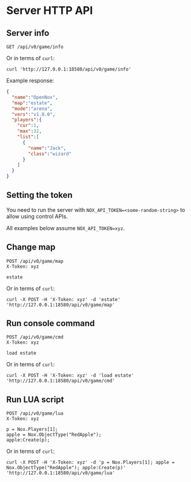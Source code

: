 # Server HTTP API

## Server info

```
GET /api/v0/game/info
```

Or in terms of `curl`:

```
curl 'http://127.0.0.1:18580/api/v0/game/info'
```

Example response:

```json
{
  "name":"OpenNox",
  "map":"estate",
  "mode":"arena",
  "vers":"v1.8.0",
  "players":{
    "cur":1,
    "max":32,
    "list":[
      {
        "name":"Jack",
        "class":"wizard"
      }
    ]
  }
}
```

## Setting the token

You need to run the server with `NOX_API_TOKEN=<some-random-string>` to allow using control APIs.

All examples below assume `NOX_API_TOKEN=xyz`.

## Change map

```
POST /api/v0/game/map
X-Token: xyz

estate
```

Or in terms of `curl`:

```
curl -X POST -H 'X-Token: xyz' -d 'estate' 'http://127.0.0.1:18580/api/v0/game/map'
```

## Run console command

```
POST /api/v0/game/cmd
X-Token: xyz

load estate
```

Or in terms of `curl`:

```
curl -X POST -H 'X-Token: xyz' -d 'load estate' 'http://127.0.0.1:18580/api/v0/game/cmd'
```

## Run LUA script

```
POST /api/v0/game/lua
X-Token: xyz

p = Nox.Players[1];
apple = Nox.ObjectType("RedApple");
apple:Create(p);
```

Or in terms of `curl`:

```
curl -X POST -H 'X-Token: xyz' -d 'p = Nox.Players[1]; apple = Nox.ObjectType("RedApple"); apple:Create(p)' 'http://127.0.0.1:18580/api/v0/game/lua'
```

